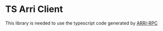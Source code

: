# TS Arri Client

This library is needed to use the typescript code generated by [ARRI-RPC](https://github.com/modiimedia/arri)

